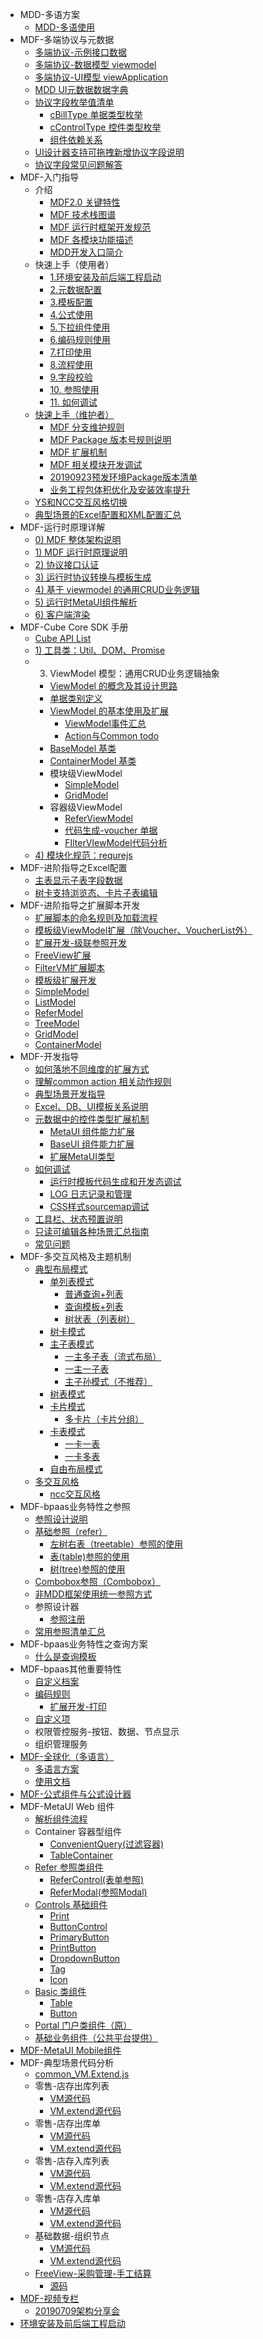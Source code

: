 * MDD-多语方案
  * [MDD-多语使用](<MDD-%E5%A4%9A%E8%AF%AD%E4%BD%BF%E7%94%A8.md>)
* MDF-多端协议与元数据
  * [多端协议-示例接口数据](<%E5%A4%9A%E7%AB%AF%E5%8D%8F%E8%AE%AE-%E7%A4%BA%E4%BE%8B%E6%8E%A5%E5%8F%A3%E6%95%B0%E6%8D%AE.md>)
  * [多端协议-数据模型 viewmodel](<%E5%A4%9A%E7%AB%AF%E5%8D%8F%E8%AE%AE-%E6%95%B0%E6%8D%AE%E6%A8%A1%E5%9E%8B%20viewmodel.md>)
  * [多端协议-UI模型 viewApplication](<%E5%A4%9A%E7%AB%AF%E5%8D%8F%E8%AE%AE-UI%E6%A8%A1%E5%9E%8B%20viewApplication.md>)
  * [MDD UI元数据数据字典](<MDD%20UI%E5%85%83%E6%95%B0%E6%8D%AE%E6%95%B0%E6%8D%AE%E5%AD%97%E5%85%B8.md>)
  * [协议字段枚举值清单](<%E5%8D%8F%E8%AE%AE%E5%AD%97%E6%AE%B5%E6%9E%9A%E4%B8%BE%E5%80%BC%E6%B8%85%E5%8D%95.md>)
    * [cBillType 单据类型枚举](<cBillType%20%E5%8D%95%E6%8D%AE%E7%B1%BB%E5%9E%8B%E6%9E%9A%E4%B8%BE.md>)
    * [cControlType 控件类型枚举](<cControlType%20%E6%8E%A7%E4%BB%B6%E7%B1%BB%E5%9E%8B%E6%9E%9A%E4%B8%BE.md>)
    * [组件依赖关系](<%E7%BB%84%E4%BB%B6%E4%BE%9D%E8%B5%96%E5%85%B3%E7%B3%BB.md>)
  * [UI设计器支持可拖拽新增协议字段说明](<UI%E8%AE%BE%E8%AE%A1%E5%99%A8%E6%94%AF%E6%8C%81%E5%8F%AF%E6%8B%96%E6%8B%BD%E6%96%B0%E5%A2%9E%E5%8D%8F%E8%AE%AE%E5%AD%97%E6%AE%B5%E8%AF%B4%E6%98%8E.md>)
  * [协议字段常见问题解答](<%E5%8D%8F%E8%AE%AE%E5%AD%97%E6%AE%B5%E5%B8%B8%E8%A7%81%E9%97%AE%E9%A2%98%E8%A7%A3%E7%AD%94.md>)
* MDF-入门指导
  * 介绍
    * [MDF2.0 关键特性](<MDF2.0%20%E5%85%B3%E9%94%AE%E7%89%B9%E6%80%A7.md>)
    * [MDF 技术栈图谱](<MDF%20%E6%8A%80%E6%9C%AF%E6%A0%88%E5%9B%BE%E8%B0%B1.md>)
    * [MDF 运行时框架开发规范](<MDF%20%E8%BF%90%E8%A1%8C%E6%97%B6%E6%A1%86%E6%9E%B6%E5%BC%80%E5%8F%91%E8%A7%84%E8%8C%83.md>)
    * [MDF 各模块功能描述](<MDF%20%E5%90%84%E6%A8%A1%E5%9D%97%E5%8A%9F%E8%83%BD%E6%8F%8F%E8%BF%B0.md>)
    * [MDD开发入口简介](<MDD%E5%BC%80%E5%8F%91%E5%85%A5%E5%8F%A3%E7%AE%80%E4%BB%8B.md>)
  * 快速上手（使用者）
    * [1.环境安装及前后端工程启动](<1.%E7%8E%AF%E5%A2%83%E5%AE%89%E8%A3%85%E5%8F%8A%E5%89%8D%E5%90%8E%E7%AB%AF%E5%B7%A5%E7%A8%8B%E5%90%AF%E5%8A%A8.md>)
    * [2.元数据配置](<2.%E5%85%83%E6%95%B0%E6%8D%AE%E9%85%8D%E7%BD%AE.md>)
    * [3.模板配置](<3.%E6%A8%A1%E6%9D%BF%E9%85%8D%E7%BD%AE.md>)
    * [4.公式使用](<4.%E5%85%AC%E5%BC%8F%E4%BD%BF%E7%94%A8.md>)
    * [5.下拉组件使用](<5.%E4%B8%8B%E6%8B%89%E7%BB%84%E4%BB%B6%E4%BD%BF%E7%94%A8.md>)
    * [6.编码规则使用](<6.%E7%BC%96%E7%A0%81%E8%A7%84%E5%88%99%E4%BD%BF%E7%94%A8.md>)
    * [7.打印使用](<7.%E6%89%93%E5%8D%B0%E4%BD%BF%E7%94%A8.md>)
    * [8.流程使用](<8.%E6%B5%81%E7%A8%8B%E4%BD%BF%E7%94%A8.md>)
    * [9.字段校验](<9.%E5%AD%97%E6%AE%B5%E6%A0%A1%E9%AA%8C.md>)
    * [10. 参照使用](<10.%20%E5%8F%82%E7%85%A7%E4%BD%BF%E7%94%A8.md>)
    * [11. 如何调试](<11.%20%E5%A6%82%E4%BD%95%E8%B0%83%E8%AF%95.md>)
  * [快速上手（维护者）](<%E5%BF%AB%E9%80%9F%E4%B8%8A%E6%89%8B%EF%BC%88%E7%BB%B4%E6%8A%A4%E8%80%85%EF%BC%89.md>)
    * [MDF 分支维护规则](<MDF%20%E5%88%86%E6%94%AF%E7%BB%B4%E6%8A%A4%E8%A7%84%E5%88%99.md>)
    * [MDF Package 版本号规则说明](<MDF%20Package%20%E7%89%88%E6%9C%AC%E5%8F%B7%E8%A7%84%E5%88%99%E8%AF%B4%E6%98%8E.md>)
    * [MDF 扩展机制](<MDF%20%E6%89%A9%E5%B1%95%E6%9C%BA%E5%88%B6.md>)
    * [MDF 相关模块开发调试](<MDF%20%E7%9B%B8%E5%85%B3%E6%A8%A1%E5%9D%97%E5%BC%80%E5%8F%91%E8%B0%83%E8%AF%95.md>)
    * [20190923预发环境Package版本清单](<20190923%E9%A2%84%E5%8F%91%E7%8E%AF%E5%A2%83Package%E7%89%88%E6%9C%AC%E6%B8%85%E5%8D%95.md>)
    * [业务工程包体积优化及安装效率提升](<%E4%B8%9A%E5%8A%A1%E5%B7%A5%E7%A8%8B%E5%8C%85%E4%BD%93%E7%A7%AF%E4%BC%98%E5%8C%96%E5%8F%8A%E5%AE%89%E8%A3%85%E6%95%88%E7%8E%87%E6%8F%90%E5%8D%87.md>)
  * [YS和NCC交互风格切换](<YS%E5%92%8CNCC%E4%BA%A4%E4%BA%92%E9%A3%8E%E6%A0%BC%E5%88%87%E6%8D%A2.md>)
  * [典型场景的Excel配置和XML配置汇总](<%E5%85%B8%E5%9E%8B%E5%9C%BA%E6%99%AF%E7%9A%84Excel%E9%85%8D%E7%BD%AE%E5%92%8CXML%E9%85%8D%E7%BD%AE%E6%B1%87%E6%80%BB.md>)
* MDF-运行时原理详解
  * [0) MDF 整体架构说明](<0)%20MDF%20%E6%95%B4%E4%BD%93%E6%9E%B6%E6%9E%84%E8%AF%B4%E6%98%8E.md>)
  * [1) MDF 运行时原理说明](<1)%20MDF%20%E8%BF%90%E8%A1%8C%E6%97%B6%E5%8E%9F%E7%90%86%E8%AF%B4%E6%98%8E.md>)
  * [2) 协议接口认证](<2)%20%E5%8D%8F%E8%AE%AE%E6%8E%A5%E5%8F%A3%E8%AE%A4%E8%AF%81.md>)
  * [3) 运行时协议转换与模板生成](<3)%20%E8%BF%90%E8%A1%8C%E6%97%B6%E5%8D%8F%E8%AE%AE%E8%BD%AC%E6%8D%A2%E4%B8%8E%E6%A8%A1%E6%9D%BF%E7%94%9F%E6%88%90.md>)
  * [4) 基于 viewmodel 的通用CRUD业务逻辑](<4)%20%E5%9F%BA%E4%BA%8E%20viewmodel%20%E7%9A%84%E9%80%9A%E7%94%A8CRUD%E4%B8%9A%E5%8A%A1%E9%80%BB%E8%BE%91.md>)
  * [5) 运行时MetaUI组件解析](<5)%20%E8%BF%90%E8%A1%8C%E6%97%B6MetaUI%E7%BB%84%E4%BB%B6%E8%A7%A3%E6%9E%90.md>)
  * [6) 客户端渲染](<6)%20%E5%AE%A2%E6%88%B7%E7%AB%AF%E6%B8%B2%E6%9F%93.md>)
* MDF-Cube Core SDK 手册
  * [Cube API List](<Cube%20API%20List.md>)
  * [1) 工具类：Util、DOM、Promise](<1)%20%E5%B7%A5%E5%85%B7%E7%B1%BB%EF%BC%9AUtil%E3%80%81DOM%E3%80%81Promise.md>)
  * 3) ViewModel 模型：通用CRUD业务逻辑抽象
    * [ViewModel 的概念及其设计思路](<ViewModel%20%E7%9A%84%E6%A6%82%E5%BF%B5%E5%8F%8A%E5%85%B6%E8%AE%BE%E8%AE%A1%E6%80%9D%E8%B7%AF.md>)
    * [单据类别定义](<%E5%8D%95%E6%8D%AE%E7%B1%BB%E5%88%AB%E5%AE%9A%E4%B9%89.md>)
    * [ViewModel 的基本使用及扩展](<ViewModel%20%E7%9A%84%E5%9F%BA%E6%9C%AC%E4%BD%BF%E7%94%A8%E5%8F%8A%E6%89%A9%E5%B1%95.md>)
      * [ViewModel事件汇总](<ViewModel%E4%BA%8B%E4%BB%B6%E6%B1%87%E6%80%BB.md>)
      * [Action与Common todo](<Action%E4%B8%8ECommon%20todo.md>)
    * [BaseModel 基类](<BaseModel%20%E5%9F%BA%E7%B1%BB.md>)
    * [ContainerModel 基类](<ContainerModel%20%E5%9F%BA%E7%B1%BB.md>)
    * 模块级ViewModel
      * [SimpleModel](<SimpleModel.md>)
      * [GridModel](<GridModel.md>)
    * 容器级ViewModel
      * [ReferViewModel](<ReferViewModel.md>)
      * [代码生成-voucher 单据](<%E4%BB%A3%E7%A0%81%E7%94%9F%E6%88%90-voucher%20%E5%8D%95%E6%8D%AE.md>)
      * [FIlterVIewModel代码分析](<FIlterVIewModel%E4%BB%A3%E7%A0%81%E5%88%86%E6%9E%90.md>)
  * [4) 模块化规范：requrejs](<4)%20%E6%A8%A1%E5%9D%97%E5%8C%96%E8%A7%84%E8%8C%83%EF%BC%9Arequrejs.md>)
* MDF-进阶指导之Excel配置
  * [主表显示子表字段数据](<%E4%B8%BB%E8%A1%A8%E6%98%BE%E7%A4%BA%E5%AD%90%E8%A1%A8%E5%AD%97%E6%AE%B5%E6%95%B0%E6%8D%AE.md>)
  * [树卡支持浏览态、卡片子表编辑](<%E6%A0%91%E5%8D%A1%E6%94%AF%E6%8C%81%E6%B5%8F%E8%A7%88%E6%80%81%E3%80%81%E5%8D%A1%E7%89%87%E5%AD%90%E8%A1%A8%E7%BC%96%E8%BE%91.md>)
* MDF-进阶指导之扩展脚本开发
  * [扩展脚本的命名规则及加载流程](<%E6%89%A9%E5%B1%95%E8%84%9A%E6%9C%AC%E7%9A%84%E5%91%BD%E5%90%8D%E8%A7%84%E5%88%99%E5%8F%8A%E5%8A%A0%E8%BD%BD%E6%B5%81%E7%A8%8B.md>)
  * [模板级ViewModel扩展（除Voucher、VoucherList外）](<%E6%A8%A1%E6%9D%BF%E7%BA%A7ViewModel%E6%89%A9%E5%B1%95%EF%BC%88%E9%99%A4Voucher%E3%80%81VoucherList%E5%A4%96%EF%BC%89.md>)
  * [扩展开发-级联参照开发](<%E6%89%A9%E5%B1%95%E5%BC%80%E5%8F%91-%E7%BA%A7%E8%81%94%E5%8F%82%E7%85%A7%E5%BC%80%E5%8F%91.md>)
  * [FreeView扩展](<FreeView%E6%89%A9%E5%B1%95.md>)
  * [FilterVM扩展脚本](<FilterVM%E6%89%A9%E5%B1%95%E8%84%9A%E6%9C%AC.md>)
  * [模板级扩展开发](<%E6%A8%A1%E6%9D%BF%E7%BA%A7%E6%89%A9%E5%B1%95%E5%BC%80%E5%8F%91.md>)
  * [SimpleModel](<SimpleModel2.md>)
  * [ListModel](<ListModel.md>)
  * [ReferModel](<ReferModel.md>)
  * [TreeModel](<TreeModel.md>)
  * [GridModel](<GridModel2.md>)
  * [ContainerModel](<ContainerModel.md>)
* MDF-开发指导
  * [如何落地不同维度的扩展方式](<%E5%A6%82%E4%BD%95%E8%90%BD%E5%9C%B0%E4%B8%8D%E5%90%8C%E7%BB%B4%E5%BA%A6%E7%9A%84%E6%89%A9%E5%B1%95%E6%96%B9%E5%BC%8F.md>)
  * [理解common action 相关动作规则](<%E7%90%86%E8%A7%A3common%20action%20%E7%9B%B8%E5%85%B3%E5%8A%A8%E4%BD%9C%E8%A7%84%E5%88%99.md>)
  * [典型场景开发指导](<%E5%85%B8%E5%9E%8B%E5%9C%BA%E6%99%AF%E5%BC%80%E5%8F%91%E6%8C%87%E5%AF%BC.md>)
  * [Excel、DB、UI模板关系说明](<Excel%E3%80%81DB%E3%80%81UI%E6%A8%A1%E6%9D%BF%E5%85%B3%E7%B3%BB%E8%AF%B4%E6%98%8E.md>)
  * [元数据中的控件类型扩展机制](<%E5%85%83%E6%95%B0%E6%8D%AE%E4%B8%AD%E7%9A%84%E6%8E%A7%E4%BB%B6%E7%B1%BB%E5%9E%8B%E6%89%A9%E5%B1%95%E6%9C%BA%E5%88%B6.md>)
    * [MetaUI 组件能力扩展](<MetaUI%20%E7%BB%84%E4%BB%B6%E8%83%BD%E5%8A%9B%E6%89%A9%E5%B1%95.md>)
    * [BaseUI 组件能力扩展](<BaseUI%20%E7%BB%84%E4%BB%B6%E8%83%BD%E5%8A%9B%E6%89%A9%E5%B1%95.md>)
    * [扩展MetaUI类型](<%E6%89%A9%E5%B1%95MetaUI%E7%B1%BB%E5%9E%8B.md>)
  * [如何调试](<%E5%A6%82%E4%BD%95%E8%B0%83%E8%AF%95.md>)
    * [运行时模板代码生成和开发态调试](<%E8%BF%90%E8%A1%8C%E6%97%B6%E6%A8%A1%E6%9D%BF%E4%BB%A3%E7%A0%81%E7%94%9F%E6%88%90%E5%92%8C%E5%BC%80%E5%8F%91%E6%80%81%E8%B0%83%E8%AF%95.md>)
    * [LOG 日志记录和管理](<LOG%20%E6%97%A5%E5%BF%97%E8%AE%B0%E5%BD%95%E5%92%8C%E7%AE%A1%E7%90%86.md>)
    * [CSS样式sourcemap调试](<CSS%E6%A0%B7%E5%BC%8Fsourcemap%E8%B0%83%E8%AF%95.md>)
  * [工具栏、状态预置说明](<%E5%B7%A5%E5%85%B7%E6%A0%8F%E3%80%81%E7%8A%B6%E6%80%81%E9%A2%84%E7%BD%AE%E8%AF%B4%E6%98%8E.md>)
  * [只读可编辑各种场景汇总指南](<%E5%8F%AA%E8%AF%BB%E5%8F%AF%E7%BC%96%E8%BE%91%E5%90%84%E7%A7%8D%E5%9C%BA%E6%99%AF%E6%B1%87%E6%80%BB%E6%8C%87%E5%8D%97.md>)
  * [常见问题](<%E5%B8%B8%E8%A7%81%E9%97%AE%E9%A2%98.md>)
* MDF-多交互风格及主题机制
  * [典型布局模式](<%E5%85%B8%E5%9E%8B%E5%B8%83%E5%B1%80%E6%A8%A1%E5%BC%8F.md>)
    * [单列表模式](<%E5%8D%95%E5%88%97%E8%A1%A8%E6%A8%A1%E5%BC%8F.md>)
      * [普通查询+列表](<%E6%99%AE%E9%80%9A%E6%9F%A5%E8%AF%A2%2B%E5%88%97%E8%A1%A8.md>)
      * [查询模板+列表](<%E6%9F%A5%E8%AF%A2%E6%A8%A1%E6%9D%BF%2B%E5%88%97%E8%A1%A8.md>)
      * [树状表（列表树）](<%E6%A0%91%E7%8A%B6%E8%A1%A8%EF%BC%88%E5%88%97%E8%A1%A8%E6%A0%91%EF%BC%89.md>)
    * [树卡模式](<%E6%A0%91%E5%8D%A1%E6%A8%A1%E5%BC%8F.md>)
    * [主子表模式](<%E4%B8%BB%E5%AD%90%E8%A1%A8%E6%A8%A1%E5%BC%8F.md>)
      * [一主多子表（流式布局）](<%E4%B8%80%E4%B8%BB%E5%A4%9A%E5%AD%90%E8%A1%A8%EF%BC%88%E6%B5%81%E5%BC%8F%E5%B8%83%E5%B1%80%EF%BC%89.md>)
      * [一主一子表](<%E4%B8%80%E4%B8%BB%E4%B8%80%E5%AD%90%E8%A1%A8.md>)
      * [主子孙模式（不推荐）](<%E4%B8%BB%E5%AD%90%E5%AD%99%E6%A8%A1%E5%BC%8F%EF%BC%88%E4%B8%8D%E6%8E%A8%E8%8D%90%EF%BC%89.md>)
    * [树表模式](<%E6%A0%91%E8%A1%A8%E6%A8%A1%E5%BC%8F.md>)
    * [卡片模式](<%E5%8D%A1%E7%89%87%E6%A8%A1%E5%BC%8F.md>)
      * [多卡片（卡片分组）](<%E5%A4%9A%E5%8D%A1%E7%89%87%EF%BC%88%E5%8D%A1%E7%89%87%E5%88%86%E7%BB%84%EF%BC%89.md>)
    * [卡表模式](<%E5%8D%A1%E8%A1%A8%E6%A8%A1%E5%BC%8F.md>)
      * [一卡一表](<%E4%B8%80%E5%8D%A1%E4%B8%80%E8%A1%A8.md>)
      * [一卡多表](<%E4%B8%80%E5%8D%A1%E5%A4%9A%E8%A1%A8.md>)
    * [自由布局模式](<%E8%87%AA%E7%94%B1%E5%B8%83%E5%B1%80%E6%A8%A1%E5%BC%8F.md>)
  * [多交互风格](<%E5%A4%9A%E4%BA%A4%E4%BA%92%E9%A3%8E%E6%A0%BC.md>)
    * [ncc交互风格](<ncc%E4%BA%A4%E4%BA%92%E9%A3%8E%E6%A0%BC.md>)
* MDF-bpaas业务特性之参照
  * [参照设计说明](<%E5%8F%82%E7%85%A7%E8%AE%BE%E8%AE%A1%E8%AF%B4%E6%98%8E.md>)
  * [基础参照（refer）](<%E5%9F%BA%E7%A1%80%E5%8F%82%E7%85%A7%EF%BC%88refer%EF%BC%89.md>)
    * [左树右表（treetable）参照的使用](<%E5%B7%A6%E6%A0%91%E5%8F%B3%E8%A1%A8%EF%BC%88treetable%EF%BC%89%E5%8F%82%E7%85%A7%E7%9A%84%E4%BD%BF%E7%94%A8.md>)
    * [表(table)参照的使用](<%E8%A1%A8(table)%E5%8F%82%E7%85%A7%E7%9A%84%E4%BD%BF%E7%94%A8.md>)
    * [树(tree)参照的使用](<%E6%A0%91(tree)%E5%8F%82%E7%85%A7%E7%9A%84%E4%BD%BF%E7%94%A8.md>)
  * [Combobox参照（Combobox）](<Combobox%E5%8F%82%E7%85%A7%EF%BC%88Combobox%EF%BC%89.md>)
  * [非MDD框架使用统一参照方式](<%E9%9D%9EMDD%E6%A1%86%E6%9E%B6%E4%BD%BF%E7%94%A8%E7%BB%9F%E4%B8%80%E5%8F%82%E7%85%A7%E6%96%B9%E5%BC%8F.md>)
  * 参照设计器
    * [参照注册](<%E5%8F%82%E7%85%A7%E6%B3%A8%E5%86%8C.md>)
  * [常用参照清单汇总](<%E5%B8%B8%E7%94%A8%E5%8F%82%E7%85%A7%E6%B8%85%E5%8D%95%E6%B1%87%E6%80%BB.md>)
* MDF-bpaas业务特性之查询方案
  * [什么是查询模板](<%E4%BB%80%E4%B9%88%E6%98%AF%E6%9F%A5%E8%AF%A2%E6%A8%A1%E6%9D%BF.md>)
* MDF-bpaas其他重要特性
  * [自定义档案](<%E8%87%AA%E5%AE%9A%E4%B9%89%E6%A1%A3%E6%A1%88.md>)
  * [编码规则](<%E7%BC%96%E7%A0%81%E8%A7%84%E5%88%99.md>)
    * [扩展开发-打印](<%E6%89%A9%E5%B1%95%E5%BC%80%E5%8F%91-%E6%89%93%E5%8D%B0.md>)
  * [自定义项](<%E8%87%AA%E5%AE%9A%E4%B9%89%E9%A1%B9.md>)
  * 权限管控服务-按钮、数据、节点显示
  * 组织管理服务
* [MDF-全球化（多语言）](<MDF-%E5%85%A8%E7%90%83%E5%8C%96%EF%BC%88%E5%A4%9A%E8%AF%AD%E8%A8%80%EF%BC%89.md>)
  * [多语言方案](<%E5%A4%9A%E8%AF%AD%E8%A8%80%E6%96%B9%E6%A1%88.md>)
  * [使用文档](<%E4%BD%BF%E7%94%A8%E6%96%87%E6%A1%A3.md>)
* [MDF-公式组件与公式设计器](<MDF-%E5%85%AC%E5%BC%8F%E7%BB%84%E4%BB%B6%E4%B8%8E%E5%85%AC%E5%BC%8F%E8%AE%BE%E8%AE%A1%E5%99%A8.md>)
* MDF-MetaUI Web 组件
  * [解析组件流程](<%E8%A7%A3%E6%9E%90%E7%BB%84%E4%BB%B6%E6%B5%81%E7%A8%8B.md>)
  * Container 容器型组件
    * [ConvenientQuery(过滤容器)](<ConvenientQuery(%E8%BF%87%E6%BB%A4%E5%AE%B9%E5%99%A8).md>)
    * [TableContainer](<TableContainer.md>)
  * [Refer 参照类组件](<Refer%20%E5%8F%82%E7%85%A7%E7%B1%BB%E7%BB%84%E4%BB%B6.md>)
    * [ReferControl(表单参照)](<ReferControl(%E8%A1%A8%E5%8D%95%E5%8F%82%E7%85%A7).md>)
    * [ReferModal(参照Modal)](<ReferModal(%E5%8F%82%E7%85%A7Modal).md>)
  * [Controls 基础组件](<Controls%20%E5%9F%BA%E7%A1%80%E7%BB%84%E4%BB%B6.md>)
    * [Print](<Print.md>)
    * [ButtonControl](<ButtonControl.md>)
    * [PrimaryButton](<PrimaryButton.md>)
    * [PrintButton](<PrintButton.md>)
    * [DropdownButton](<DropdownButton.md>)
    * [Tag](<Tag.md>)
    * [Icon](<Icon.md>)
  * [Basic 类组件](<Basic%20%E7%B1%BB%E7%BB%84%E4%BB%B6.md>)
    * [Table](<Table.md>)
    * [Button](<Button.md>)
  * [Portal 门户类组件（原）](<Portal%20%E9%97%A8%E6%88%B7%E7%B1%BB%E7%BB%84%E4%BB%B6%EF%BC%88%E5%8E%9F%EF%BC%89.md>)
  * [基础业务组件（公共平台提供）](<%E5%9F%BA%E7%A1%80%E4%B8%9A%E5%8A%A1%E7%BB%84%E4%BB%B6%EF%BC%88%E5%85%AC%E5%85%B1%E5%B9%B3%E5%8F%B0%E6%8F%90%E4%BE%9B%EF%BC%89.md>)
* [MDF-MetaUI Mobile组件](<MDF-MetaUI%20Mobile%E7%BB%84%E4%BB%B6.md>)
* MDF-典型场景代码分析
  * [common_VM.Extend.js](<common_VM.Extend.js.md>)
  * 零售-店存出库列表
    * [VM源代码](<VM%E6%BA%90%E4%BB%A3%E7%A0%81.md>)
    * [VM.extend源代码](<VM.extend%E6%BA%90%E4%BB%A3%E7%A0%81.md>)
  * 零售-店存出库单
    * [VM源代码](<VM%E6%BA%90%E4%BB%A3%E7%A0%812.md>)
    * [VM.extend源代码](<VM.extend%E6%BA%90%E4%BB%A3%E7%A0%812.md>)
  * 零售-店存入库列表
    * [VM源代码](<VM%E6%BA%90%E4%BB%A3%E7%A0%813.md>)
    * [VM.extend源代码](<VM.extend%E6%BA%90%E4%BB%A3%E7%A0%813.md>)
  * 零售-店存入库单
    * [VM源代码](<VM%E6%BA%90%E4%BB%A3%E7%A0%814.md>)
    * [VM.extend源代码](<VM.extend%E6%BA%90%E4%BB%A3%E7%A0%814.md>)
  * 基础数据-组织节点
    * [VM源代码](<VM%E6%BA%90%E4%BB%A3%E7%A0%815.md>)
    * [VM.extend源代码](<VM.extend%E6%BA%90%E4%BB%A3%E7%A0%815.md>)
  * [FreeView-采购管理-手工结算](<FreeView-%E9%87%87%E8%B4%AD%E7%AE%A1%E7%90%86-%E6%89%8B%E5%B7%A5%E7%BB%93%E7%AE%97.md>)
    * [源码](<%E6%BA%90%E7%A0%81.md>)
* [MDF-视频专栏](<MDF-%E8%A7%86%E9%A2%91%E4%B8%93%E6%A0%8F.md>)
  * [20190709架构分享会](<20190709%E6%9E%B6%E6%9E%84%E5%88%86%E4%BA%AB%E4%BC%9A.md>)
* [环境安装及前后端工程启动](<%E7%8E%AF%E5%A2%83%E5%AE%89%E8%A3%85%E5%8F%8A%E5%89%8D%E5%90%8E%E7%AB%AF%E5%B7%A5%E7%A8%8B%E5%90%AF%E5%8A%A8.md>)
